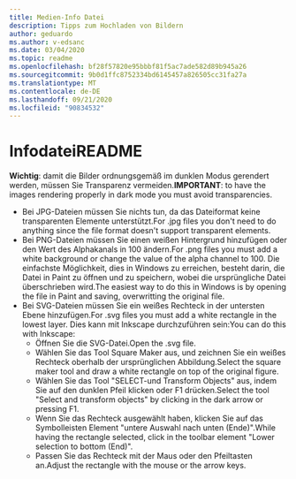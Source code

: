 ```yaml
---
title: Medien-Info Datei
description: Tipps zum Hochladen von Bildern
author: geduardo
ms.author: v-edsanc
ms.date: 03/04/2020
ms.topic: readme
ms.openlocfilehash: bf28f57820e95bbbf81f5ac7ade582d89b945a26
ms.sourcegitcommit: 9b0d1ffc8752334bd6145457a826505cc31fa27a
ms.translationtype: MT
ms.contentlocale: de-DE
ms.lasthandoff: 09/21/2020
ms.locfileid: "90834532"
---
```

# <a name="readme"></a><span data-ttu-id="85a66-103">Infodatei</span><span class="sxs-lookup"><span data-stu-id="85a66-103">README</span></span>
<span data-ttu-id="85a66-104">**Wichtig**: damit die Bilder ordnungsgemäß im dunklen Modus gerendert werden, müssen Sie Transparenz vermeiden.</span><span class="sxs-lookup"><span data-stu-id="85a66-104">**IMPORTANT**: to have the images rendering properly in dark mode you must avoid transparencies.</span></span>
- <span data-ttu-id="85a66-105">Bei JPG-Dateien müssen Sie nichts tun, da das Dateiformat keine transparenten Elemente unterstützt.</span><span class="sxs-lookup"><span data-stu-id="85a66-105">For .jpg files you don't need to do anything since the file format doesn't support transparent elements.</span></span>
- <span data-ttu-id="85a66-106">Bei PNG-Dateien müssen Sie einen weißen Hintergrund hinzufügen oder den Wert des Alphakanals in 100 ändern.</span><span class="sxs-lookup"><span data-stu-id="85a66-106">For .png files you must add a white background or change the value of the alpha channel to 100.</span></span> <span data-ttu-id="85a66-107">Die einfachste Möglichkeit, dies in Windows zu erreichen, besteht darin, die Datei in Paint zu öffnen und zu speichern, wobei die ursprüngliche Datei überschrieben wird.</span><span class="sxs-lookup"><span data-stu-id="85a66-107">The easiest way to do this in Windows is by opening the file in Paint and saving, overwritting the original file.</span></span>
- <span data-ttu-id="85a66-108">Bei SVG-Dateien müssen Sie ein weißes Rechteck in der untersten Ebene hinzufügen.</span><span class="sxs-lookup"><span data-stu-id="85a66-108">For .svg files you must add a white rectangle in the lowest layer.</span></span> <span data-ttu-id="85a66-109">Dies kann mit Inkscape durchzuführen sein:</span><span class="sxs-lookup"><span data-stu-id="85a66-109">You can do this with Inkscape:</span></span>
  - <span data-ttu-id="85a66-110">Öffnen Sie die SVG-Datei.</span><span class="sxs-lookup"><span data-stu-id="85a66-110">Open the .svg file.</span></span>
  - <span data-ttu-id="85a66-111">Wählen Sie das Tool Square Maker aus, und zeichnen Sie ein weißes Rechteck oberhalb der ursprünglichen Abbildung.</span><span class="sxs-lookup"><span data-stu-id="85a66-111">Select the square maker tool and draw a white rectangle on top of the original figure.</span></span>
  - <span data-ttu-id="85a66-112">Wählen Sie das Tool "SELECT-und Transform Objects" aus, indem Sie auf den dunklen Pfeil klicken oder F1 drücken.</span><span class="sxs-lookup"><span data-stu-id="85a66-112">Select the tool "Select and transform objects" by clicking in the dark arrow or pressing F1.</span></span>
  - <span data-ttu-id="85a66-113">Wenn Sie das Rechteck ausgewählt haben, klicken Sie auf das Symbolleisten Element "untere Auswahl nach unten (Ende)".</span><span class="sxs-lookup"><span data-stu-id="85a66-113">While having the rectangle selected, click in the toolbar element "Lower selection to bottom (End)".</span></span>
  - <span data-ttu-id="85a66-114">Passen Sie das Rechteck mit der Maus oder den Pfeiltasten an.</span><span class="sxs-lookup"><span data-stu-id="85a66-114">Adjust the rectangle with the mouse or the arrow keys.</span></span>
